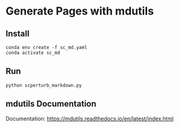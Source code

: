 # Generate Pages with mdutils 

## Install 

```
conda env create -f sc_md.yaml
conda activate sc_md
```

## Run 
```
python scperturb_markdown.py
```

## mdutils Documentation

Documentation: https://mdutils.readthedocs.io/en/latest/index.html